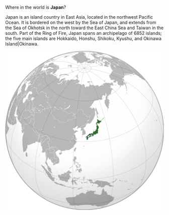 Where in the world is **Japan**?
<!--question-->
Japan is an island country in East Asia, located in the northwest Pacific Ocean. It is bordered on the west by the Sea of Japan, and extends from the Sea of Okhotsk in the north toward the East China Sea and Taiwan in the south. Part of the Ring of Fire, Japan spans an archipelago of 6852 islands; the five main islands are Hokkaido, Honshu, Shikoku, Kyushu, and Okinawa Island|Okinawa.

![Map of Japan](images/Japan_(orthographic_projection).svg)
